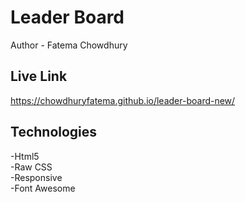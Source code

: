 # Leader Board
Author - Fatema Chowdhury
## Live Link
https://chowdhuryfatema.github.io/leader-board-new/
## Technologies
-Html5 </br>
-Raw CSS </br>
-Responsive </br>
-Font Awesome
